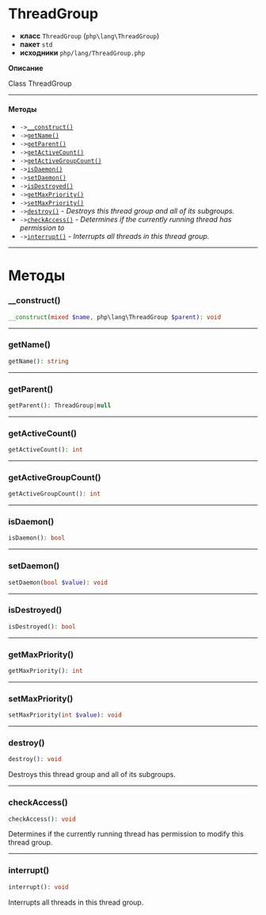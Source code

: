 # ThreadGroup

- **класс** `ThreadGroup` (`php\lang\ThreadGroup`)
- **пакет** `std`
- **исходники** `php/lang/ThreadGroup.php`

**Описание**

Class ThreadGroup

---

#### Методы

- `->`[`__construct()`](#method-__construct)
- `->`[`getName()`](#method-getname)
- `->`[`getParent()`](#method-getparent)
- `->`[`getActiveCount()`](#method-getactivecount)
- `->`[`getActiveGroupCount()`](#method-getactivegroupcount)
- `->`[`isDaemon()`](#method-isdaemon)
- `->`[`setDaemon()`](#method-setdaemon)
- `->`[`isDestroyed()`](#method-isdestroyed)
- `->`[`getMaxPriority()`](#method-getmaxpriority)
- `->`[`setMaxPriority()`](#method-setmaxpriority)
- `->`[`destroy()`](#method-destroy) - _Destroys this thread group and all of its subgroups._
- `->`[`checkAccess()`](#method-checkaccess) - _Determines if the currently running thread has permission to_
- `->`[`interrupt()`](#method-interrupt) - _Interrupts all threads in this thread group._

---
# Методы

<a name="method-__construct"></a>

### __construct()
```php
__construct(mixed $name, php\lang\ThreadGroup $parent): void
```

---

<a name="method-getname"></a>

### getName()
```php
getName(): string
```

---

<a name="method-getparent"></a>

### getParent()
```php
getParent(): ThreadGroup|null
```

---

<a name="method-getactivecount"></a>

### getActiveCount()
```php
getActiveCount(): int
```

---

<a name="method-getactivegroupcount"></a>

### getActiveGroupCount()
```php
getActiveGroupCount(): int
```

---

<a name="method-isdaemon"></a>

### isDaemon()
```php
isDaemon(): bool
```

---

<a name="method-setdaemon"></a>

### setDaemon()
```php
setDaemon(bool $value): void
```

---

<a name="method-isdestroyed"></a>

### isDestroyed()
```php
isDestroyed(): bool
```

---

<a name="method-getmaxpriority"></a>

### getMaxPriority()
```php
getMaxPriority(): int
```

---

<a name="method-setmaxpriority"></a>

### setMaxPriority()
```php
setMaxPriority(int $value): void
```

---

<a name="method-destroy"></a>

### destroy()
```php
destroy(): void
```
Destroys this thread group and all of its subgroups.

---

<a name="method-checkaccess"></a>

### checkAccess()
```php
checkAccess(): void
```
Determines if the currently running thread has permission to
modify this thread group.

---

<a name="method-interrupt"></a>

### interrupt()
```php
interrupt(): void
```
Interrupts all threads in this thread group.